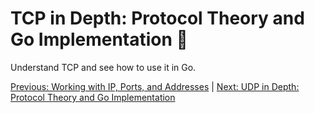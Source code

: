 # TCP in Depth: Protocol Theory and Go Implementation 🔗

Understand TCP and see how to use it in Go.

[Previous: Working with IP, Ports, and Addresses](04-working-with-ip-ports-and-addresses.md) | [Next: UDP in Depth: Protocol Theory and Go Implementation](06-udp-in-depth-protocol-theory-and-go-implementation.md)
